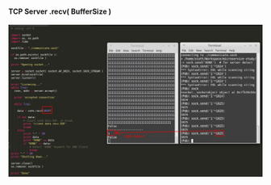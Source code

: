 #### TCP Server .recv( BufferSize )

![Alt text](https://raw.githubusercontent.com/scott1028/unix-socket-study/master/recv_buffer_size.jpg "Recv Buffer Size")

